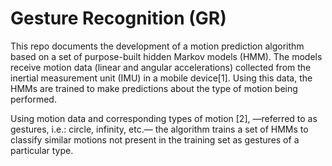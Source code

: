 # Gesture Recognition (GR)

This repo documents the development of a
motion prediction algorithm based on a set of
purpose-built hidden Markov models (HMM).
The models receive motion data (linear and
angular accelerations) collected from the inertial
measurement unit (IMU) in a mobile device[1].
Using this data, the HMMs are trained to make
predictions about the type of motion being
performed.

Using motion data and corresponding types of
motion [2], —referred to as gestures, i.e.: circle,
infinity, etc.— the algorithm trains a set of HMMs
to classify similar motions not present in the
training set as gestures of a particular type.
